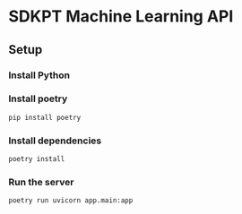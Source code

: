 # **SDKPT Machine Learning API**

## Setup

### Install Python

### Install poetry

```bash
pip install poetry
```

### Install dependencies

```bash
poetry install
```

### Run the server

```bash
poetry run uvicorn app.main:app
```
